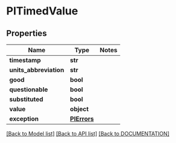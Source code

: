 # PITimedValue

## Properties
Name | Type | Notes
------------ | ------------- | -------------
**timestamp** | **str**
**units_abbreviation** | **str**
**good** | **bool**
**questionable** | **bool**
**substituted** | **bool**
**value** | **object**
**exception** | **[**PIErrors**](../models/PIErrors.md)**

[[Back to Model list]](../../DOCUMENTATION.md#documentation-for-models) [[Back to API list]](../../DOCUMENTATION.md#documentation-for-api-endpoints) [[Back to DOCUMENTATION]](../../DOCUMENTATION.md)
